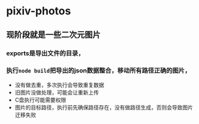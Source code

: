 # pixiv-photos

## 现阶段就是一些二次元图片

### exports是导出文件的目录，

### 执行`node build`把导出的json数据整合，移动所有路径正确的图片，

* 没有做去重，多次执行会导致重复数据
* 旧图片没做处理，可能会让重新上传
* C盘执行可能需要权限
* 图片的目标路径，执行前先确保路径存在，没有做路径生成，否则会导致图片迁移失败